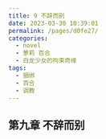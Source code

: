 ```yaml
---
title: 9 不辞而别
date: 2023-03-30 10:39:01
permalink: /pages/d0fe27/
categories:
  - novel
  - 萝莉 百合
  - 白龙少女的拘束奇缘
tags:
  - 捆绑
  - 百合
  - 调教
---
```


## 第九章  不辞而别
